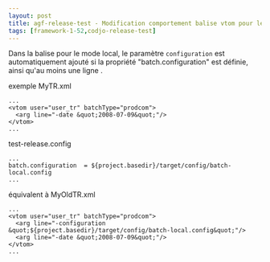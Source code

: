 ```yaml
---
layout: post
title: agf-release-test - Modification comportement balise vtom pour le mode local
tags: [framework-1-52,codjo-release-test]
---
```

Dans la balise <vtom>  pour le mode local, le paramètre ```configuration``` est automatiquement ajouté si la propriété "batch.configuration" est définie, ainsi qu'au moins une ligne <arg line="..."/>.

exemple MyTR.xml
```
...
<vtom user="user_tr" batchType="prodcom">
  <arg line="-date &quot;2008-07-09&quot;"/>
</vtom>
...
```
test-release.config
```
...
batch.configuration  = ${project.basedir}/target/config/batch-local.config
...
```

équivalent à MyOldTR.xml
```
...
<vtom user="user_tr" batchType="prodcom">
  <arg line="-configuration &quot;${project.basedir}/target/config/batch-local.config&quot;"/>
  <arg line="-date &quot;2008-07-09&quot;"/>
</vtom>
...
```